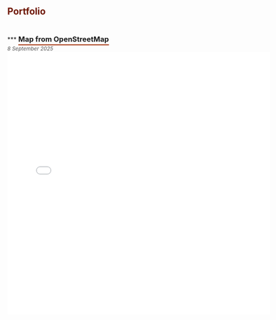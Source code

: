 <h2 style="color:#6f1802;">Portfolio</h2>
***
<h3 style="margin-bottom:0; border-bottom:2px solid #a3310a; display:inline-block; padding-bottom:2px;">
  Map from OpenStreetMap
</h3>
<br>
<span style="font-size:0.85em; font-style:italic; color:#555;">
  8 September 2025
</span>
<embed type="text/html" src="img/start.html" width="600" height="600">
